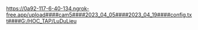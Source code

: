 https://0a92-117-6-40-134.ngrok-free.app/upload####cam5####2023_04_05####2023_04_19####config.txt####G:/HOC_TAP/LuDuLieu
